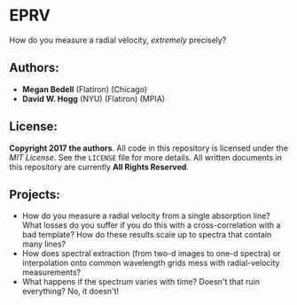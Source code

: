 # EPRV
How do you measure a radial velocity, *extremely* precisely?

## Authors:
- **Megan Bedell** (Flatiron) (Chicago)
- **David W. Hogg** (NYU) (Flatiron) (MPIA)

## License:
**Copyright 2017 the authors**. All code in this repository is licensed under the *MIT License*. See the `LICENSE` file for more details. All written documents in this repository are currently **All Rights Reserved**.

## Projects:
- How do you measure a radial velocity from a single absorption line? What losses do you suffer if you do this with a cross-correlation with a bad template? How do these results scale up to spectra that contain many lines?
- How does spectral extraction (from two-d images to one-d spectra) or interpolation onto common wavelength grids mess with radial-velocity measurements?
- What happens if the spectrum varies with time? Doesn't that ruin everything? No, it doesn't!
